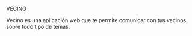VECINO

Vecino es una aplicación web que te permite comunicar con tus vecinos sobre todo tipo de temas.


